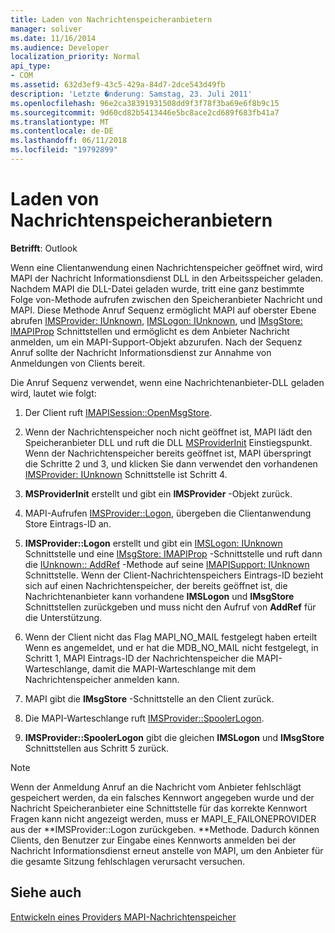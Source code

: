 ```yaml
---
title: Laden von Nachrichtenspeicheranbietern
manager: soliver
ms.date: 11/16/2014
ms.audience: Developer
localization_priority: Normal
api_type:
- COM
ms.assetid: 632d3ef9-43c5-429a-84d7-2dce543d49fb
description: 'Letzte �nderung: Samstag, 23. Juli 2011'
ms.openlocfilehash: 96e2ca38391931508dd9f3f78f3ba69e6f8b9c15
ms.sourcegitcommit: 9d60cd82b5413446e5bc8ace2cd689f683fb41a7
ms.translationtype: MT
ms.contentlocale: de-DE
ms.lasthandoff: 06/11/2018
ms.locfileid: "19792899"
---
```

# <a name="loading-message-store-providers"></a>Laden von Nachrichtenspeicheranbietern

  
  
**Betrifft**: Outlook 
  
Wenn eine Clientanwendung einen Nachrichtenspeicher geöffnet wird, wird MAPI der Nachricht Informationsdienst DLL in den Arbeitsspeicher geladen. Nachdem MAPI die DLL-Datei geladen wurde, tritt eine ganz bestimmte Folge von-Methode aufrufen zwischen den Speicheranbieter Nachricht und MAPI. Diese Methode Anruf Sequenz ermöglicht MAPI auf oberster Ebene abrufen [IMSProvider: IUnknown](imsprovideriunknown.md), [IMSLogon: IUnknown](imslogoniunknown.md), und [IMsgStore: IMAPIProp](imsgstoreimapiprop.md) Schnittstellen und ermöglicht es dem Anbieter Nachricht anmelden, um ein MAPI-Support-Objekt abzurufen. Nach der Sequenz Anruf sollte der Nachricht Informationsdienst zur Annahme von Anmeldungen von Clients bereit. 
  
Die Anruf Sequenz verwendet, wenn eine Nachrichtenanbieter-DLL geladen wird, lautet wie folgt:
  
1. Der Client ruft [IMAPISession::OpenMsgStore](imapisession-openmsgstore.md).
    
2. Wenn der Nachrichtenspeicher noch nicht geöffnet ist, MAPI lädt den Speicheranbieter DLL und ruft die DLL [MSProviderInit](msproviderinit.md) Einstiegspunkt. Wenn der Nachrichtenspeicher bereits geöffnet ist, MAPI überspringt die Schritte 2 und 3, und klicken Sie dann verwendet den vorhandenen [IMSProvider: IUnknown](imsprovideriunknown.md) Schnittstelle ist Schritt 4. 
    
3. **MSProviderInit** erstellt und gibt ein **IMSProvider** -Objekt zurück. 
    
4. MAPI-Aufrufen [IMSProvider::Logon](imsprovider-logon.md), übergeben die Clientanwendung Store Eintrags-ID an.
    
5. **IMSProvider::Logon** erstellt und gibt ein [IMSLogon: IUnknown](imslogoniunknown.md) Schnittstelle und eine [IMsgStore: IMAPIProp](imsgstoreimapiprop.md) -Schnittstelle und ruft dann die [IUnknown:: AddRef](http://msdn.microsoft.com/library/b4316efd-73d4-4995-b898-8025a316ba63%28Office.15%29.aspx) -Methode auf seine [IMAPISupport: IUnknown](imapisupportiunknown.md) Schnittstelle. Wenn der Client-Nachrichtenspeichers Eintrags-ID bezieht sich auf einen Nachrichtenspeicher, der bereits geöffnet ist, die Nachrichtenanbieter kann vorhandene **IMSLogon** und **IMsgStore** Schnittstellen zurückgeben und muss nicht den Aufruf von **AddRef** für die Unterstützung. 
    
6. Wenn der Client nicht das Flag MAPI_NO_MAIL festgelegt haben erteilt Wenn es angemeldet, und er hat die MDB_NO_MAIL nicht festgelegt, in Schritt 1, MAPI Eintrags-ID der Nachrichtenspeicher die MAPI-Warteschlange, damit die MAPI-Warteschlange mit dem Nachrichtenspeicher anmelden kann.
    
7. MAPI gibt die **IMsgStore** -Schnittstelle an den Client zurück. 
    
8. Die MAPI-Warteschlange ruft [IMSProvider::SpoolerLogon](imsprovider-spoolerlogon.md).
    
9. **IMSProvider::SpoolerLogon** gibt die gleichen **IMSLogon** und **IMsgStore** Schnittstellen aus Schritt 5 zurück. 
    
> [!NOTE]
> Wenn der Anmeldung Anruf an die Nachricht vom Anbieter fehlschlägt gespeichert werden, da ein falsches Kennwort angegeben wurde und der Nachricht Speicheranbieter eine Schnittstelle für das korrekte Kennwort Fragen kann nicht angezeigt werden, muss er MAPI_E_FAILONEPROVIDER aus der **IMSProvider::Logon zurückgeben. **Methode. Dadurch können Clients, den Benutzer zur Eingabe eines Kennworts anmelden bei der Nachricht Informationsdienst erneut anstelle von MAPI, um den Anbieter für die gesamte Sitzung fehlschlagen verursacht versuchen. 
  
## <a name="see-also"></a>Siehe auch



[Entwickeln eines Providers MAPI-Nachrichtenspeicher](developing-a-mapi-message-store-provider.md)

